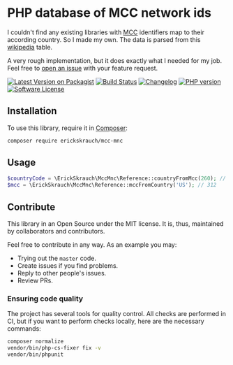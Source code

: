 # PHP database of MCC network ids

I couldn't find any existing libraries with [MCC](https://en.wikipedia.org/wiki/Mobile_country_code) identifiers map to their according country. So I made my own. The data is parsed from this [wikipedia](https://en.wikipedia.org/wiki/Mobile_country_code#National_operators) table.

A very rough implementation, but it does exactly what I needed for my job. Feel free to [open an issue](https://github.com/erickskrauch/mcc-mnc/issues/new) with your feature request. 

[![Latest Version on Packagist](https://img.shields.io/packagist/v/erickskrauch/mcc-mnc.svg?style=flat-square)](https://packagist.org/packages/erickskrauch/mcc-mnc)
[![Build Status](https://img.shields.io/github/actions/workflow/status/erickskrauch/mcc-mnc-php/ci.yml?branch=master&style=flat-square)](https://github.com/erickskrauch/mcc-mnc-php/actions)
[![Changelog](https://img.shields.io/badge/changelog-Keep%20a%20Changelog-%23E05735?style=flat-square)](CHANGELOG.md)
[![PHP version](https://img.shields.io/packagist/dependency-v/erickskrauch/mcc-mnc/php?style=flat-square)](composer.json)
[![Software License](https://img.shields.io/badge/license-MIT-green.svg?style=flat-square)](LICENSE)

## Installation

To use this library, require it in [Composer](https://getcomposer.org):

```sh
composer require erickskrauch/mcc-mnc
```

## Usage

```php
$countryCode = \ErickSkrauch\MccMnc\Reference::countryFromMcc(260); // 'PL'
$mcc = \ErickSkrauch\MccMnc\Reference::mccFromCountry('US'); // 312
```

## Contribute

This library in an Open Source under the MIT license. It is, thus, maintained by collaborators and contributors.

Feel free to contribute in any way. As an example you may:
* Trying out the `master` code.
* Create issues if you find problems.
* Reply to other people's issues.
* Review PRs.

### Ensuring code quality

The project has several tools for quality control. All checks are performed in CI, but if you want to perform checks locally, here are the necessary commands:

```sh
composer normalize
vendor/bin/php-cs-fixer fix -v
vendor/bin/phpunit
```
